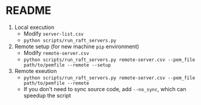 # README

1. Local execution
    - Modify `server-list.csv`
    - `python scripts/run_raft_servers.py`
2. Remote setup (for new machine `pip` environment)
    - Modify `remote-server.csv`
    - `python scripts/run_raft_servers.py remote-server.csv --pem_file path/to/pemfile --remote --setup`
3. Remote exeution
    - `python scripts/run_raft_servers.py remote-server.csv --pem_file path/to/pemfile --remote`
    - If you don't need to sync source code, add `--no_sync`, which can speedup the script